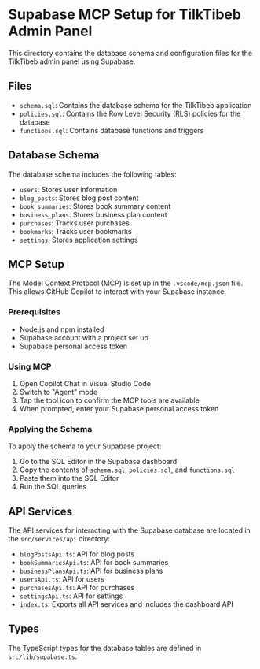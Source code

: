 # Supabase MCP Setup for TilkTibeb Admin Panel

This directory contains the database schema and configuration files for the TilkTibeb admin panel using Supabase.

## Files

- `schema.sql`: Contains the database schema for the TilkTibeb application
- `policies.sql`: Contains the Row Level Security (RLS) policies for the database
- `functions.sql`: Contains database functions and triggers

## Database Schema

The database schema includes the following tables:

- `users`: Stores user information
- `blog_posts`: Stores blog post content
- `book_summaries`: Stores book summary content
- `business_plans`: Stores business plan content
- `purchases`: Tracks user purchases
- `bookmarks`: Tracks user bookmarks
- `settings`: Stores application settings

## MCP Setup

The Model Context Protocol (MCP) is set up in the `.vscode/mcp.json` file. This allows GitHub Copilot to interact with your Supabase instance.

### Prerequisites

- Node.js and npm installed
- Supabase account with a project set up
- Supabase personal access token

### Using MCP

1. Open Copilot Chat in Visual Studio Code
2. Switch to "Agent" mode
3. Tap the tool icon to confirm the MCP tools are available
4. When prompted, enter your Supabase personal access token

### Applying the Schema

To apply the schema to your Supabase project:

1. Go to the SQL Editor in the Supabase dashboard
2. Copy the contents of `schema.sql`, `policies.sql`, and `functions.sql`
3. Paste them into the SQL Editor
4. Run the SQL queries

## API Services

The API services for interacting with the Supabase database are located in the `src/services/api` directory:

- `blogPostsApi.ts`: API for blog posts
- `bookSummariesApi.ts`: API for book summaries
- `businessPlansApi.ts`: API for business plans
- `usersApi.ts`: API for users
- `purchasesApi.ts`: API for purchases
- `settingsApi.ts`: API for settings
- `index.ts`: Exports all API services and includes the dashboard API

## Types

The TypeScript types for the database tables are defined in `src/lib/supabase.ts`.
